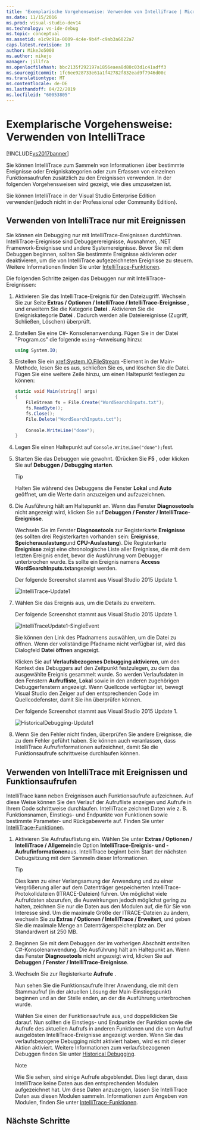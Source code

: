 ```yaml
---
title: 'Exemplarische Vorgehensweise: Verwenden von IntelliTrace | Microsoft-Dokumentation'
ms.date: 11/15/2016
ms.prod: visual-studio-dev14
ms.technology: vs-ide-debug
ms.topic: conceptual
ms.assetid: e1c9c91a-0009-4c4e-9b4f-c9ab3a6022a7
caps.latest.revision: 10
author: MikeJo5000
ms.author: mikejo
manager: jillfra
ms.openlocfilehash: bbc2135f292197a1856eaea8d80c03d1c41adff3
ms.sourcegitcommit: 1fc6ee928733e61a1f42782f832ead9f7946d00c
ms.translationtype: MT
ms.contentlocale: de-DE
ms.lasthandoff: 04/22/2019
ms.locfileid: "60053805"
---
```

# <a name="walkthrough-using-intellitrace"></a>Exemplarische Vorgehensweise: Verwenden von IntelliTrace
[!INCLUDE[vs2017banner](../includes/vs2017banner.md)]

Sie können IntelliTrace zum Sammeln von Informationen über bestimmte Ereignisse oder Ereigniskategorien oder zum Erfassen von einzelnen Funktionsaufrufen zusätzlich zu den Ereignissen verwenden. In der folgenden Vorgehensweisen wird gezeigt, wie dies umzusetzen ist.  
  
 Sie können IntelliTrace in der Visual Studio Enterprise Edition verwenden(jedoch nicht in der Professional oder Community Edition).  
  
## <a name="GettingStarted"></a> Verwenden von IntelliTrace nur mit  Ereignissen  
 Sie können ein Debugging nur mit IntelliTrace-Ereignissen durchführen. IntelliTrace-Ereignisse sind Debuggerereignisse, Ausnahmen, .NET Framework-Ereignisse und andere Systemereignisse. Bevor Sie mit dem Debuggen beginnen, sollten Sie bestimmte Ereignisse aktivieren oder deaktivieren, um die von IntelliTrace aufgezeichneten Ereignisse zu steuern. Weitere Informationen finden Sie unter [IntelliTrace-Funktionen](../debugger/intellitrace-features.md).  
  
 Die folgenden Schritte zeigen das Debuggen nur mit IntelliTrace-Ereignissen:  
  
1. Aktivieren Sie das IntelliTrace-Ereignis für den Dateizugriff. Wechseln Sie zur Seite **Extras / Optionen / IntelliTrace / IntelliTrace-Ereignisse** , und erweitern Sie die Kategorie **Datei** . Aktivieren Sie die Ereigniskategorie **Datei** . Dadurch werden alle Dateiereignisse (Zugriff, Schließen, Löschen) überprüft.  
  
2. Erstellen Sie eine C#- Konsolenanwendung. Fügen Sie in der Datei "Program.cs" die folgende `using` -Anweisung hinzu:  
  
    ```csharp  
    using System.IO;  
    ```  
  
3. Erstellen Sie ein <xref:System.IO.FileStream> -Element in der Main-Methode, lesen Sie es aus, schließen Sie es, und löschen Sie die Datei. Fügen Sie eine weitere Zeile hinzu, um einen Haltepunkt festlegen zu können:  
  
    ```csharp  
    static void Main(string[] args)  
    {  
        FileStream fs = File.Create("WordSearchInputs.txt");  
        fs.ReadByte();  
        fs.Close();  
        File.Delete("WordSearchInputs.txt");  
  
        Console.WriteLine("done");  
    }  
    ```  
  
4. Legen Sie einen Haltepunkt auf `Console.WriteLine("done");`fest.  
  
5. Starten Sie das Debuggen wie gewohnt. (Drücken Sie **F5** , oder klicken Sie auf **Debuggen / Debugging starten**.  
  
    > [!TIP]
    >  Halten Sie während des Debuggens die Fenster **Lokal** und **Auto** geöffnet, um die Werte darin anzuzeigen und aufzuzeichnen.  
  
6. Die Ausführung hält am Haltepunkt an. Wenn das Fenster **Diagnosetools** nicht angezeigt wird, klicken Sie auf **Debuggen / Fenster / IntelliTrace-Ereignisse**.  
  
     Wechseln Sie im Fenster **Diagnosetools** zur Registerkarte **Ereignisse** (es sollten drei Registerkarten vorhanden sein: **Ereignisse**, **Speicherauslastung**und **CPU-Auslastung**). Die Registerkarte **Ereignisse** zeigt eine chronologische Liste aller Ereignisse, die mit dem letzten Ereignis endet, bevor die Ausführung vom Debugger unterbrochen wurde. Es sollte ein Ereignis namens **Access WordSearchInputs.txt**angezeigt werden.  
  
     Der folgende Screenshot stammt aus Visual Studio 2015 Update 1.  
  
     ![IntelliTrace&#45;Update1](../debugger/media/intellitrace-update1.png "IntelliTrace-Update1")  
  
7. Wählen Sie das Ereignis aus, um die Details zu erweitern.  
  
     Der folgende Screenshot stammt aus Visual Studio 2015 Update 1.  
  
     ![IntelliTraceUpdate1&#45;SingleEvent](../debugger/media/intellitraceupdate1-singleevent.png "IntelliTraceUpdate1-SingleEvent")  
  
     Sie können den Link des Pfadnamens auswählen, um die Datei zu öffnen. Wenn der vollständige Pfadname nicht verfügbar ist, wird das Dialogfeld **Datei öffnen** angezeigt.  
  
     Klicken Sie auf **Verlaufsbezogenes Debugging aktivieren**, um den Kontext des Debuggers auf den Zeitpunkt festzulegen, zu dem das ausgewählte Ereignis gesammelt wurde. So werden Verlaufsdaten in den Fenstern **Aufrufliste**, **Lokal** sowie in den anderen zugehörigen Debuggerfenstern angezeigt. Wenn Quellcode verfügbar ist, bewegt Visual Studio den Zeiger auf den entsprechenden Code im Quellcodefenster, damit Sie ihn überprüfen können.  
  
     Der folgende Screenshot stammt aus Visual Studio 2015 Update 1.  
  
     ![HistoricalDebugging&#45;Update1](../debugger/media/historicaldebugging-update1.png "HistoricalDebugging-Update1")  
  
8. Wenn Sie den Fehler nicht finden, überprüfen Sie andere Ereignisse, die zu dem Fehler geführt haben. Sie können auch veranlassen, dass IntelliTrace Aufrufinformationen aufzeichnet, damit Sie die Funktionsaufrufe schrittweise durchlaufen können.  
  
## <a name="using-intellitrace-with-events-and-function-calls"></a>Verwenden von IntelliTrace mit  Ereignissen und Funktionsaufrufen  
 IntelliTrace kann neben Ereignissen auch Funktionsaufrufe aufzeichnen. Auf diese Weise können Sie den Verlauf der Aufrufliste anzeigen und Aufrufe in Ihrem Code schrittweise durchlaufen. IntelliTrace zeichnet Daten wie z. B. Funktionsnamen, Einstiegs- und Endpunkte von Funktionen sowie bestimmte Parameter- und Rückgabewerte auf. Finden Sie unter [IntelliTrace-Funktionen](../debugger/intellitrace-features.md).  
  
1. Aktivieren Sie Aufrufauflistung ein. Wählen Sie unter **Extras / Optionen / IntelliTrace / Allgemein**die Option **IntelliTrace-Ereignis- und -Aufrufinformationen**aus. IntelliTrace beginnt beim Start der nächsten Debugsitzung mit dem Sammeln dieser Informationen.  
  
    > [!TIP]
    >  Dies kann zu einer Verlangsamung der Anwendung und zu einer Vergrößerung aller auf dem Datenträger gespeicherten IntelliTrace-Protokolldateien (ITRACE-Dateien) führen. Um möglichst viele Aufrufdaten abzurufen, die Auswirkungen jedoch möglichst gering zu halten, zeichnen Sie nur die Daten aus den Modulen auf, die für Sie von Interesse sind. Um die maximale Größe der ITRACE-Dateien zu ändern, wechseln Sie zu **Extras / Optionen / IntelliTrace / Erweitert**, und geben Sie die maximale Menge an Datenträgerspeicherplatz an. Der Standardwert ist 250 MB.  
  
2. Beginnen Sie mit dem Debuggen der im vorherigen Abschnitt erstellten C#-Konsolenanwendung. Die Ausführung hält am Haltepunkt an. Wenn das Fenster **Diagnosetools** nicht angezeigt wird, klicken Sie auf **Debuggen / Fenster / IntelliTrace-Ereignisse**.  
  
3. Wechseln Sie zur Registerkarte **Aufrufe** .  
  
     Nun sehen Sie die Funktionsaufrufe Ihrer Anwendung, die mit dem Stammaufruf (in der aktuellen Lösung der Main-Einstiegspunkt) beginnen und an der Stelle enden, an der die Ausführung unterbrochen wurde.  
  
     Wählen Sie einen der Funktionsaufrufe aus, und doppelklicken Sie darauf. Nun sollten die Einstiegs- und Endpunkte der Funktion sowie die Aufrufe des aktuellen Aufrufs in anderen Funktionen und die vom Aufruf ausgelösten IntelliTrace-Ereignisse angezeigt werden. Wenn Sie das verlaufsbezogene Debugging nicht aktiviert haben, wird es mit dieser Aktion aktiviert. Weitere Informationen zum verlaufsbezogenen Debuggen finden Sie unter [Historical Debugging](../debugger/historical-debugging.md).  
  
    > [!NOTE]
    >  Wie Sie sehen, sind einige Aufrufe abgeblendet. Dies liegt daran, dass IntelliTrace keine Daten aus den entsprechenden Modulen aufgezeichnet hat. Um diese Daten anzuzeigen, lassen Sie IntelliTrace Daten aus diesen Modulen sammeln. Informationen zum Angeben von Modulen, finden Sie unter [IntelliTrace-Funktionen](../debugger/intellitrace-features.md).  
  
## <a name="next-steps"></a>Nächste Schritte
